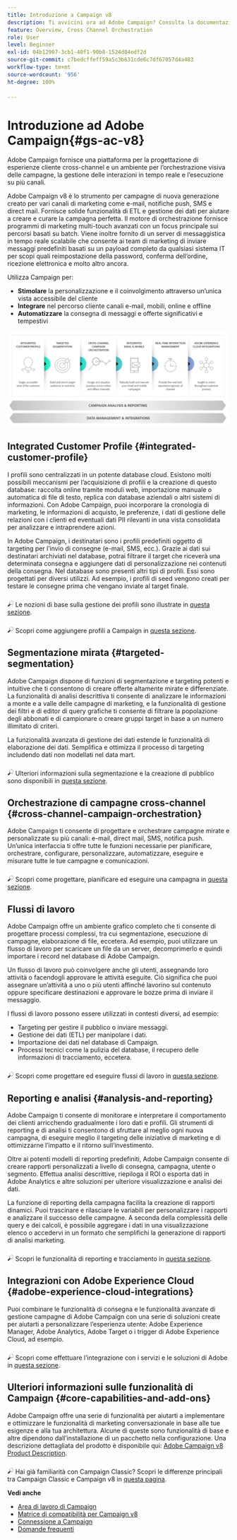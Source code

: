 ```yaml
---
title: Introduzione a Campaign v8
description: Ti avvicini ora ad Adobe Campaign? Consulta la documentazione su come rendere il software operativo e dove iniziare con l’interfaccia.
feature: Overview, Cross Channel Orchestration
role: User
level: Beginner
exl-id: 04b12907-3cb1-40f1-90b8-1524d84edf2d
source-git-commit: c7bedcffeff59a5c3b631cde6c7df67057d4a483
workflow-type: tm+mt
source-wordcount: '956'
ht-degree: 100%

---
```


# Introduzione ad Adobe Campaign{#gs-ac-v8}

Adobe Campaign fornisce una piattaforma per la progettazione di esperienze cliente cross-channel e un ambiente per l’orchestrazione visiva delle campagne, la gestione delle interazioni in tempo reale e l’esecuzione su più canali.

Adobe Campaign v8 è lo strumento per campagne di nuova generazione creato per vari canali di marketing come e-mail, notifiche push, SMS e direct mail. Fornisce solide funzionalità di ETL e gestione dei dati per aiutare a creare e curare la campagna perfetta. Il motore di orchestrazione fornisce programmi di marketing multi-touch avanzati con un focus principale sui percorsi basati su batch. Viene inoltre fornito di un server di messaggistica in tempo reale scalabile che consente ai team di marketing di inviare messaggi predefiniti basati su un payload completo da qualsiasi sistema IT per scopi quali reimpostazione della password, conferma dell’ordine, ricezione elettronica e molto altro ancora.

Utilizza Campaign per:

* **Stimolare** la personalizzazione e il coinvolgimento attraverso un’unica vista accessibile del cliente
* **Integrare** nel percorso cliente canali e-mail, mobili, online e offline
* **Automatizzare** la consegna di messaggi e offerte significativi e tempestivi

![](assets/do-not-localize/ac-capabilities.png)

## Integrated Customer Profile {#integrated-customer-profile}

I profili sono centralizzati in un potente database cloud. Esistono molti possibili meccanismi per l’acquisizione di profili e la creazione di questo database: raccolta online tramite moduli web, importazione manuale o automatica di file di testo, replica con database aziendali o altri sistemi di informazioni. Con Adobe Campaign, puoi incorporare la cronologia di marketing, le informazioni di acquisto, le preferenze, i dati di gestione delle relazioni con i clienti ed eventuali dati PII rilevanti in una vista consolidata per analizzare e intraprendere azioni.

In Adobe Campaign, i destinatari sono i profili predefiniti oggetto di targeting per l’invio di consegne (e-mail, SMS, ecc.). Grazie ai dati sui destinatari archiviati nel database, potrai filtrare il target che riceverà una determinata consegna e aggiungere dati di personalizzazione nei contenuti della consegna. Nel database sono presenti altri tipi di profili. Essi sono progettati per diversi utilizzi. Ad esempio, i profili di seed vengono creati per testare le consegne prima che vengano inviate al target finale.

![](../assets/do-not-localize/glass.png) Le nozioni di base sulla gestione dei profili sono illustrate in [questa sezione](audiences.md).

![](../assets/do-not-localize/glass.png) Scopri come aggiungere profili a Campaign in [questa sezione](import.md).

## Segmentazione mirata {#targeted-segmentation}

Adobe Campaign dispone di funzioni di segmentazione e targeting potenti e intuitive che ti consentono di creare offerte altamente mirate e differenziate. La funzionalità di analisi descrittiva ti consente di analizzare le informazioni a monte e a valle delle campagne di marketing, e la funzionalità di gestione dei filtri e di editor di query grafiche ti consente di filtrare la popolazione degli abbonati e di campionare o creare gruppi target in base a un numero illimitato di criteri.

La funzionalità avanzata di gestione dei dati estende le funzionalità di elaborazione dei dati. Semplifica e ottimizza il processo di targeting includendo dati non modellati nel data mart.

![](../assets/do-not-localize/glass.png) Ulteriori informazioni sulla segmentazione e la creazione di pubblico sono disponibili in [questa sezione](audiences.md).

## Orchestrazione di campagne cross-channel {#cross-channel-campaign-orchestration}

 Adobe Campaign ti consente di progettare e orchestrare campagne mirate e personalizzate su più canali: e-mail, direct mail, SMS, notifica push. Un’unica interfaccia ti offre tutte le funzioni necessarie per pianificare, orchestrare, configurare, personalizzare, automatizzare, eseguire e misurare tutte le tue campagne e comunicazioni.

![](../assets/do-not-localize/glass.png) Scopri come progettare, pianificare ed eseguire una campagna in [questa sezione](campaigns.md).

## Flussi di lavoro

Adobe Campaign offre un ambiente grafico completo che ti consente di progettare processi complessi, tra cui segmentazione, esecuzione di campagne, elaborazione di file, eccetera. Ad esempio, puoi utilizzare un flusso di lavoro per scaricare un file da un server, decomprimerlo e quindi importare i record nel database di Adobe Campaign.

Un flusso di lavoro può coinvolgere anche gli utenti, assegnando loro attività o facendogli approvare le attività eseguite. Ciò significa che puoi assegnare un’attività a uno o più utenti affinché lavorino sul contenuto oppure specificare destinazioni e approvare le bozze prima di inviare il messaggio.

I flussi di lavoro possono essere utilizzati in contesti diversi, ad esempio:

* Targeting per gestire il pubblico o inviare messaggi.
* Gestione dei dati (ETL) per manipolare i dati.
* Importazione dei dati nel database di Campaign.
* Processi tecnici come la pulizia del database, il recupero delle informazioni di tracciamento, eccetera.

![](../assets/do-not-localize/glass.png) Scopri come progettare ed eseguire flussi di lavoro in [questa sezione](../config/workflows.md).

## Reporting e analisi {#analysis-and-reporting}

 Adobe Campaign ti consente di monitorare e interpretare il comportamento dei clienti arricchendo gradualmente i loro dati e profili. Gli strumenti di reporting e di analisi ti consentono di sfruttare al meglio ogni nuova campagna, di eseguire meglio il targeting delle iniziative di marketing e di ottimizzarne l’impatto e il ritorno sull’investimento.

Oltre ai potenti modelli di reporting predefiniti, Adobe Campaign consente di creare rapporti personalizzati a livello di consegna, campagna, utente o segmento. Effettua analisi descrittive, riepiloga il ROI o esporta dati in Adobe Analytics e altre soluzioni per ulteriore visualizzazione e analisi dei dati.

La funzione di reporting della campagna facilita la creazione di rapporti dinamici. Puoi trascinare e rilasciare le variabili per personalizzare i rapporti e analizzare il successo delle campagne. A seconda della complessità delle query e dei calcoli, è possibile aggregare i dati in una visualizzazione elenco o accedervi in un formato che semplifichi la generazione di rapporti di analisi marketing.


![](../assets/do-not-localize/glass.png) Scopri le funzionalità di reporting e tracciamento in [questa sezione](../reporting/gs-reporting.md).

## Integrazioni con Adobe Experience Cloud {#adobe-experience-cloud-integrations}

Puoi combinare le funzionalità di consegna e le funzionalità avanzate di gestione campagne di Adobe Campaign con una serie di soluzioni create per aiutarti a personalizzare l’esperienza utente: Adobe Experience Manager, Adobe Analytics, Adobe Target o i trigger di Adobe Experience Cloud, ad esempio.

![](../assets/do-not-localize/glass.png) Scopri come effettuare l’integrazione con i servizi e le soluzioni di Adobe in [questa sezione](../connect/integration.md).

## Ulteriori informazioni sulle funzionalità di Campaign {#core-capabilities-and-add-ons}

Adobe Campaign offre una serie di funzionalità per aiutarti a implementare e ottimizzare le funzionalità di marketing conversazionale in base alle tue esigenze e alla tua architettura. Alcune di queste sono funzionalità di base e altre dipendono dall’installazione di un pacchetto nella configurazione. Una descrizione dettagliata del prodotto è disponibile qui: [Adobe Campaign v8 Product Description](https://helpx.adobe.com/it/legal/product-descriptions/adobe-campaign-managed-cloud-services.html).

![](../assets/do-not-localize/glass.png) Hai già familiarità con Campaign Classic? Scopri le differenze principali tra Campaign Classic e Campaign v8 in [questa pagina](v7-to-v8.md).

**Vedi anche**

* [Area di lavoro di Campaign](campaign-ui.md)
* [Matrice di compatibilità per Campaign v8](compatibility-matrix.md)
* [Connessione a Campaign](connect.md)
* [Domande frequenti](campaign-faq.md)
